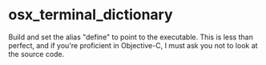 # osx_terminal_dictionary

Build and set the alias "define" to point to the executable. This is less than perfect, and if you're proficient in Objective-C, I must ask you not to look at the source code.
